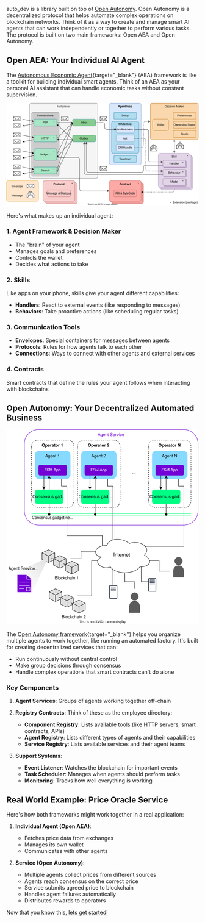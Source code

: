 auto_dev is a library built on top of [Open Autonomy](https://docs.autonolas.network). Open Autonomy is a decentralized protocol that helps automate complex operations on blockchain networks. Think of it as a way to create and manage smart AI agents that can work independently or together to perform various tasks. The protocol is built on two main frameworks: Open AEA and Open Autonomy.

## Open AEA: Your Individual AI Agent

The [Autonomous Economic Agent](https://open-aea.docs.autonolas.tech){target="_blank"} (AEA) framework is like a toolkit for building individual smart agents. Think of an AEA as your personal AI assistant that can handle economic tasks without constant supervision.

![Open AEA Architecture](assets/simplified-aea.svg)

Here's what makes up an individual agent:

### 1. **Agent Framework & Decision Maker**
- The "brain" of your agent
- Manages goals and preferences
- Controls the wallet
- Decides what actions to take

### 2. **Skills**
Like apps on your phone, skills give your agent different capabilities:
- **Handlers**: React to external events (like responding to messages)
- **Behaviors**: Take proactive actions (like scheduling regular tasks)

### 3. **Communication Tools**
- **Envelopes**: Special containers for messages between agents
- **Protocols**: Rules for how agents talk to each other
- **Connections**: Ways to connect with other agents and external services

### 4. **Contracts**
Smart contracts that define the rules your agent follows when interacting with blockchains

## Open Autonomy: Your Decentralized Automated Business

![Agent Service Architecture](assets/agent_service_architecture.svg)

The [Open Autonomy framework](https://docs.autonolas.network){target="_blank"} helps you organize multiple agents to work together, like running an automated factory. It's built for creating decentralized services that can:
- Run continuously without central control
- Make group decisions through consensus
- Handle complex operations that smart contracts can't do alone

### Key Components

1. **Agent Services**: Groups of agents working together off-chain
2. **Registry Contracts**: Think of these as the employee directory:
   - **Component Registry**: Lists available tools (like HTTP servers, smart contracts, APIs)
   - **Agent Registry**: Lists different types of agents and their capabilities
   - **Service Registry**: Lists available services and their agent teams

3. **Support Systems**:
   - **Event Listener**: Watches the blockchain for important events
   - **Task Scheduler**: Manages when agents should perform tasks
   - **Monitoring**: Tracks how well everything is working

## Real World Example: Price Oracle Service

Here's how both frameworks might work together in a real application:

1. **Individual Agent (Open AEA)**:
   - Fetches price data from exchanges
   - Manages its own wallet
   - Communicates with other agents

2. **Service (Open Autonomy)**:
   - Multiple agents collect prices from different sources
   - Agents reach consensus on the correct price
   - Service submits agreed price to blockchain
   - Handles agent failures automatically
   - Distributes rewards to operators


Now that you know this, [lets get started!](https://8ball030.github.io/auto_dev/installation)
